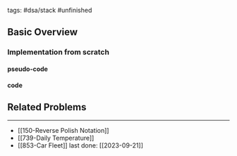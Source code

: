 tags: #dsa/stack #unfinished 
## Basic Overview

### Implementation from scratch
#### pseudo-code

#### code

## Related Problems
---
- [[150-Reverse Polish Notation]]
- [[739-Daily Temperature]]
- [[853-Car Fleet]] last done: [[2023-09-21]]